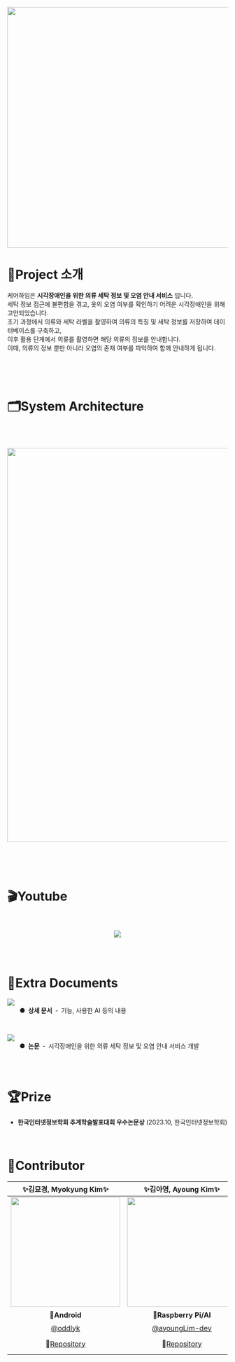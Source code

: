 <p align="center"><img src="https://github.com/Care-Heim/.github/assets/90233522/7a1608eb-9384-4370-9f9f-d085af10bde3" style="width: 550px"/></p>

# 👀Project 소개
케어하임은 **시각장애인을 위한 의류 세탁 정보 및 오염 안내 서비스** 입니다.  
세탁 정보 접근에 불편함을 겪고, 옷의 오염 여부를 확인하기 어려운 시각장애인을 위해 고안되었습니다.  
초기 과정에서 의류와 세탁 라벨을 촬영하여 의류의 특징 및 세탁 정보를 저장하여 데이터베이스를 구축하고,  
이후 활용 단계에서 의류를 촬영하면 해당 의류의 정보를 안내합니다.  
이때, 의류의 정보 뿐만 아니라 오염의 존재 여부를 파악하여 함께 안내하게 됩니다.

<br><br><br>
# 🗂️System Architecture
<br><br>
<p align="center">
  <img src="https://github.com/Care-Heim/.github/assets/90233522/95a2b535-e632-41ed-b4f5-c68d153a0eb7" style="width: 900px"/>
</p><br><br><br>

# 🎬Youtube
<br>
<p align="center">
  <a href="https://youtu.be/NOAGtakMDkI target="_blank">
    <img src="https://img.shields.io/badge/YouTube-video-red?&style=for-the-badge&logo=youtube" />
  </a>
</p>
<br><br>

# 📁Extra Documents
<p><a href="https://github.com/Care-Heim/.github/blob/main/document/main.md" target="_blank"><img src="https://img.shields.io/badge/📁_Document_link-7764A4?style=for-the-badge"/></a><br>
  <span>&emsp;&emsp;●&ensp;<strong>상세 문서</strong>&ensp;-&ensp;기능, 사용한 AI 등의 내용</span></p>
<br>
<p><a href="https://github.com/Care-Heim/.github/files/13650311/default.pdf target="_blank"><img src="https://img.shields.io/badge/📑_Paper_pdf-7764A4?style=for-the-badge" /></a><br>
  <span>&emsp;&emsp;●&ensp;<strong>논문</strong></span>&ensp;-&ensp;시각장애인을 위한 의류 세탁 정보 및 오염 안내 서비스 개발</p>
<br><br>

# 🏆Prize
- **한국인터넷정보학회 추계학술발표대회 우수논문상** (2023.10, 한국인터넷정보학회)  
<br><br>

# 👥Contributor
|✨김묘경, Myokyung Kim✨|✨김아영, Ayoung Kim✨|✨한서영, Seoyoung Han✨|
|:---:|:---:|:---:|
|<img src="https://github.com/Care-Heim/.github/assets/90233522/5b6b014b-e453-41eb-bf84-e5420c85555f" style="width:250px;"/>|<img src="https://github.com/Care-Heim/.github/assets/90233522/ef2cb4ce-196d-42e8-b602-6780976958a8" style="width:250px;"/>|<img src="https://github.com/Care-Heim/.github/assets/90233522/9b5188cc-5d4a-4666-93e7-a3dea84ebd06" style="width:250px;"/>|
|👾**Android**|🍓**Raspberry Pi/AI**|🖥️**Server/AI**|
|[@oddlyk](https://github.com/oddlyk)|[@ayoungLim-dev](https://github.com/ayoungLim-dev)|[@zzo3ozz](https://github.com/zzo3ozz)|
|👾[Repository](https://github.com/Care-Heim/Android)|🍓[Repository](https://github.com/Care-Heim/RaspberryPi)|🌱[Spring Repository](https://github.com/Care-Heim/Server) <br> 🧪[Flask Repository](https://github.com/Care-Heim/AI-Server)|
